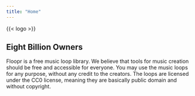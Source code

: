 ```yaml
---
title: "Home"
---
```


{{< logo >}}

## Eight Billion Owners
Floopr is a free music loop library. We believe that tools for music creation should be free and accessible for everyone.
You may use the music loops for any purpose, without any credit to the creators.
The loops are licensed under the CC0 license, meaning they are basically public domain and without copyright.
